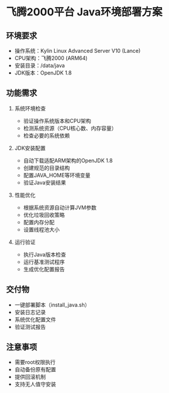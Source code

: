 # 飞腾2000平台 Java环境部署方案
## 环境要求
- 操作系统：Kylin Linux Advanced Server V10 (Lance)
- CPU架构：飞腾2000 (ARM64)
- 安装目录：/data/java
- JDK版本：OpenJDK 1.8
## 功能需求
1. 系统环境检查
   
   - 验证操作系统版本和CPU架构
   - 检测系统资源（CPU核心数、内存容量）
   - 检查必要的系统依赖
2. JDK安装配置
   
   - 自动下载适配ARM架构的OpenJDK 1.8
   - 创建规范的目录结构
   - 配置JAVA_HOME等环境变量
   - 验证Java安装结果
3. 性能优化
   
   - 根据系统资源自动计算JVM参数
   - 优化垃圾回收策略
   - 配置内存分配
   - 设置线程池大小
4. 运行验证
   
   - 执行Java版本检查
   - 运行基准测试程序
   - 生成优化配置报告
## 交付物
- 一键部署脚本（install_java.sh）
- 安装日志记录
- 系统优化配置文件
- 验证测试报告
## 注意事项
- 需要root权限执行
- 自动备份原有配置
- 提供回滚机制
- 支持无人值守安装
